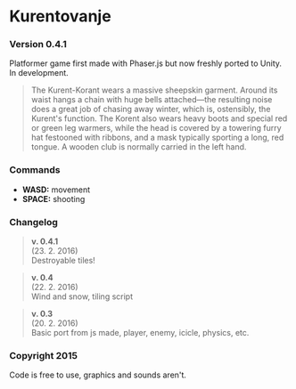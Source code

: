 # Kurentovanje

### Version **0.4.1**

Platformer game first made with Phaser.js but now freshly ported to Unity.
In development.

> The Kurent-Korant wears a massive sheepskin garment. Around its waist hangs a chain with huge bells attached—the resulting noise does a great job of chasing away winter, which is, ostensibly, the Kurent's function. The Korent also wears heavy boots and special red or green leg warmers, while the head is covered by a towering furry hat festooned with ribbons, and a mask typically sporting a long, red tongue. A wooden club is normally carried in the left hand.

### Commands
- **WASD:** movement
- **SPACE:** shooting

### Changelog

> **v. 0.4.1**   
> (23. 2. 2016)   
> Destroyable tiles!

> **v. 0.4**   
> (22. 2. 2016)   
> Wind and snow, tiling script

> **v. 0.3**   
> (20. 2. 2016)   
> Basic port from js made, player, enemy, icicle, physics, etc.


### Copyright 2015
Code is free to use, graphics and sounds aren't.